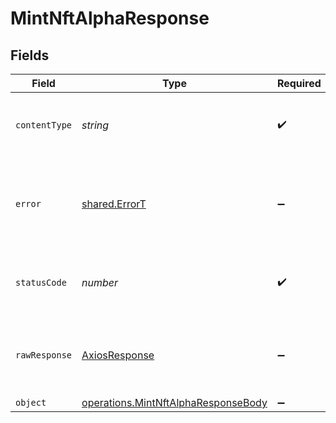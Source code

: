 # MintNftAlphaResponse


## Fields

| Field                                                                                      | Type                                                                                       | Required                                                                                   | Description                                                                                |
| ------------------------------------------------------------------------------------------ | ------------------------------------------------------------------------------------------ | ------------------------------------------------------------------------------------------ | ------------------------------------------------------------------------------------------ |
| `contentType`                                                                              | *string*                                                                                   | :heavy_check_mark:                                                                         | HTTP response content type for this operation                                              |
| `error`                                                                                    | [shared.ErrorT](../../models/shared/errort.md)                                             | :heavy_minus_sign:                                                                         | Invalid arguments, please make sure you're following the api specification.                |
| `statusCode`                                                                               | *number*                                                                                   | :heavy_check_mark:                                                                         | HTTP response status code for this operation                                               |
| `rawResponse`                                                                              | [AxiosResponse](https://axios-http.com/docs/res_schema)                                    | :heavy_minus_sign:                                                                         | Raw HTTP response; suitable for custom response parsing                                    |
| `object`                                                                                   | [operations.MintNftAlphaResponseBody](../../models/operations/mintnftalpharesponsebody.md) | :heavy_minus_sign:                                                                         | Success.                                                                                   |